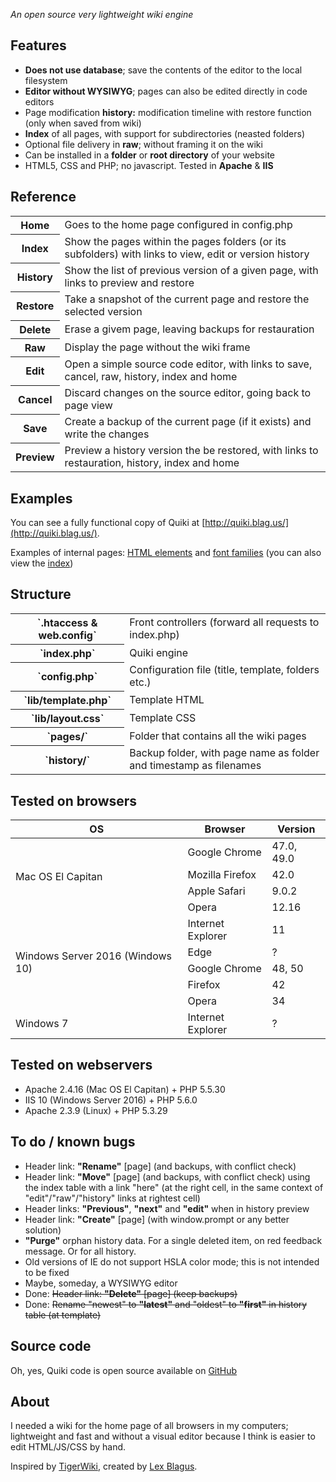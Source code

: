 _An open source very lightweight wiki engine_

## Features

*   **Does not use database**; save the contents of the editor to the local filesystem
*   **Editor without WYSIWYG**; pages can also be edited directly in code editors
*   Page modification **history:** modification timeline with restore function (only when saved from wiki)
*   **Index** of all pages, with support for subdirectories (neasted folders)
*   Optional file delivery in **raw**; without framing it on the wiki
*   Can be installed in a **folder** or **root directory** of your website
*   HTML5, CSS and PHP; no javascript. Tested in **Apache** & **IIS**

## Reference

<table>

<tbody>

<tr>

<th>Home</th>

<td>Goes to the home page configured in config.php</td>

</tr>

<tr>

<th>Index</th>

<td>Show the pages within the pages folders (or its subfolders) with links to view, edit or version history</td>

</tr>

<tr>

<th>History</th>

<td>Show the list of previous version of a given page, with links to preview and restore</td>

</tr>

<tr>

<th>Restore</th>

<td>Take a snapshot of the current page and restore the selected version</td>

</tr>

<tr>

<th>Delete</th>

<td>Erase a givem page, leaving backups for restauration</td>

</tr>

<tr>

<th>Raw</th>

<td>Display the page without the wiki frame</td>

</tr>

<tr>

<th>Edit</th>

<td>Open a simple source code editor, with links to save, cancel, raw, history, index and home</td>

</tr>

<tr>

<th>Cancel</th>

<td>Discard changes on the source editor, going back to page view</td>

</tr>

<tr>

<th>Save</th>

<td>Create a backup of the current page (if it exists) and write the changes</td>

</tr>

<tr>

<th>Preview</th>

<td>Preview a history version the be restored, with links to restauration, history, index and home</td>

</tr>

</tbody>

</table>

## Examples

You can see a fully functional copy of Quiki at [http://quiki.blag.us/](http://quiki.blag.us/).

Examples of internal pages: [HTML elements](examples/Elements) and [font families](examples/Fonts) (you can also view the [index](./?index))

## Structure

<table>

<tbody>

<tr>

<th>`.htaccess & web.config`</th>

<td>Front controllers (forward all requests to index.php)</td>

</tr>

<tr>

<th>`index.php`</th>

<td>Quiki engine</td>

</tr>

<tr>

<th>`config.php`</th>

<td>Configuration file (title, template, folders etc.)</td>

</tr>

<tr>

<th>`lib/template.php`</th>

<td>Template HTML</td>

</tr>

<tr>

<th>`lib/layout.css`</th>

<td>Template CSS</td>

</tr>

<tr>

<th>`pages/`</th>

<td>Folder that contains all the wiki pages</td>

</tr>

<tr>

<th>`history/`</th>

<td>Backup folder, with page name as folder and timestamp as filenames</td>

</tr>

</tbody>

</table>

## Tested on browsers

<table>

<thead>

<tr>

<th>OS</th>

<th>Browser</th>

<th>Version</th>

</tr>

</thead>

<tbody>

<tr>

<td rowspan="4">Mac OS El Capitan</td>

<td>Google Chrome</td>

<td>47.0, 49.0</td>

</tr>

<tr>

<td>Mozilla Firefox</td>

<td>42.0</td>

</tr>

<tr>

<td>Apple Safari</td>

<td>9.0.2</td>

</tr>

<tr>

<td>Opera</td>

<td>12.16</td>

</tr>

<tr>

<td rowspan="5">Windows Server 2016  
(Windows 10)</td>

<td>Internet Explorer</td>

<td>11</td>

</tr>

<tr>

<td>Edge</td>

<td>?</td>

</tr>

<tr>

<td>Google Chrome</td>

<td>48, 50</td>

</tr>

<tr>

<td>Firefox</td>

<td>42</td>

</tr>

<tr>

<td>Opera</td>

<td>34</td>

</tr>

<tr>

<td rowspan="6">Windows 7</td>

<td>Internet Explorer</td>

<td>?</td>

</tr>

</tbody>

</table>

## Tested on webservers

*   Apache 2.4.16 (Mac OS El Capitan) + PHP 5.5.30
*   IIS 10 (Windows Server 2016) + PHP 5.6.0
*   Apache 2.3.9 (Linux) + PHP 5.3.29

## To do / known bugs

*   Header link: **"Rename"** [page] (and backups, with conflict check)
*   Header link: **"Move"** [page] (and backups, with conflict check) using the index table with a link "here" (at the right cell, in the same context of "edit"/"raw"/"history" links at rightest cell)
*   Header links: **"Previous"**, **"next"** and **"edit"** when in history preview
*   Header link: **"Create"** [page] (with window.prompt or any better solution)
*   **"Purge"** orphan history data. For a single deleted item, on red feedback message. Or for all history.
*   Old versions of IE do not support HSLA color mode; this is not intended to be fixed
*   Maybe, someday, a <span title="what you see is what you get">WYSIWYG</span> editor
*   Done: <del>Header link: **"Delete"** [page] (keep backups)</del>
*   Done: <del>Rename "newest" to **"latest"** and "oldest" to **"first"** in history table (at template)</del>

## Source code

Oh, yes, Quiki code is open source available on [GitHub](https://github.com/lexblagus/Quiki)

## About

I needed a wiki for the home page of all browsers in my computers; lightweight and fast and without a visual editor because I think is easier to edit HTML/JS/CSS by hand.

Inspired by [TigerWiki](http://c2.com/cgi/wiki?TigerWiki), created by [Lex Blagus](http://blag.us/).